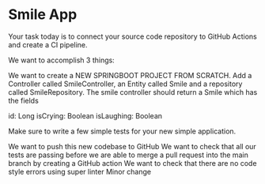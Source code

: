 # Smile App


Your task today is to connect your source code repository to GitHub Actions and create a CI pipeline.


We want to accomplish 3 things:


We want to create a NEW SPRINGBOOT PROJECT FROM SCRATCH. Add a Controller called SmileController, an Entity called Smile and a repository called SmileRepository. The smile controller should return a Smile which has the fields


id: Long isCrying: Boolean isLaughing: Boolean


Make sure to write a few simple tests for your new simple application.


We want to push this new codebase to GitHub
We want to check that all our tests are passing before we are able to merge a pull request into the main branch by creating a GitHub action
We want to check that there are no code style errors using super linter
Minor change
